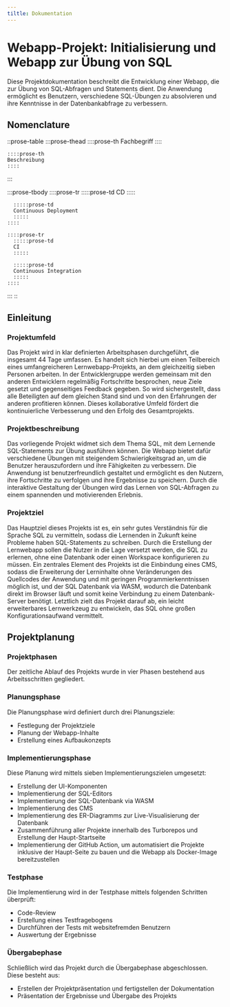 ```yaml
---
tiltle: Dokumentation
---
```


# Webapp-Projekt: Initialisierung und Webapp zur Übung von SQL

Diese Projektdokumentation beschreibt die Entwicklung einer Webapp, die zur Übung von SQL-Abfragen und Statements dient. Die Anwendung ermöglicht es Benutzern, verschiedene SQL-Übungen zu absolvieren und ihre Kenntnisse in der Datenbankabfrage zu verbessern.

## Nomenclature

::prose-table
  :::prose-thead
    ::::prose-th
    Fachbegriff
    ::::

    ::::prose-th
    Beschreibung
    ::::
  :::

  :::prose-tbody
    ::::prose-tr
      :::::prose-td
      CD
      :::::

      :::::prose-td
      Continuous Deployment
      :::::
    ::::

    ::::prose-tr
      :::::prose-td
      CI
      :::::

      :::::prose-td
      Continuous Integration
      :::::
    ::::
  :::
::

## Einleitung

### Projektumfeld

Das Projekt wird in klar definierten Arbeitsphasen durchgeführt, die insgesamt 44 Tage umfassen. Es handelt sich hierbei um einen Teilbereich eines umfangreicheren Lernwebapp-Projekts, an dem gleichzeitig sieben Personen arbeiten. In der Entwicklergruppe werden gemeinsam mit den anderen Entwicklern regelmäßig Fortschritte besprochen, neue Ziele gesetzt und gegenseitiges Feedback gegeben. So wird sichergestellt, dass alle Beteiligten auf dem gleichen Stand sind und von den Erfahrungen der anderen profitieren können. Dieses kollaborative Umfeld fördert die kontinuierliche Verbesserung und den Erfolg des Gesamtprojekts.

### Projektbeschreibung

Das vorliegende Projekt widmet sich dem Thema SQL, mit dem Lernende SQL-Statements zur Übung ausführen können. Die Webapp bietet dafür verschiedene Übungen mit steigendem Schwierigkeitsgrad an, um die Benutzer herauszufordern und ihre Fähigkeiten zu verbessern. Die Anwendung ist benutzerfreundlich gestaltet und ermöglicht es den Nutzern, ihre Fortschritte zu verfolgen und ihre Ergebnisse zu speichern. Durch die interaktive Gestaltung der Übungen wird das Lernen von SQL-Abfragen zu einem spannenden und motivierenden Erlebnis.

### Projektziel

Das Hauptziel dieses Projekts ist es, ein sehr gutes Verständnis für die Sprache SQL zu vermitteln, sodass die Lernenden in Zukunft keine Probleme haben SQL-Statements zu schreiben. Durch die Erstellung der Lernwebapp sollen die Nutzer in die Lage versetzt werden, die SQL zu erlernen, ohne eine Datenbank oder einen Workspace konfigurieren zu müssen. Ein zentrales Element des Projekts ist die Einbindung eines CMS, sodass die Erweiterung der Lerninhalte ohne Veränderungen des Quellcodes der Anwendung und mit geringen Programmierkenntnissen möglich ist, und der SQL Datenbank via WASM, wodurch die Datenbank direkt im Browser läuft und somit keine Verbindung zu einem Datenbank-Server benötigt. Letztlich zielt das Projekt darauf ab, ein leicht erweiterbares Lernwerkzeug zu entwickeln, das SQL ohne großen Konfigurationsaufwand vermittelt.

## Projektplanung

### Projektphasen

Der zeitliche Ablauf des Projekts wurde in vier Phasen bestehend aus Arbeitsschritten gegliedert.

### Planungsphase

Die Planungsphase wird definiert durch drei Planungsziele:

- Festlegung der Projektziele
- Planung der Webapp-Inhalte
- Erstellung eines Aufbaukonzepts

### Implementierungsphase

Diese Planung wird mittels sieben Implementierungszielen umgesetzt:

- Erstellung der UI-Komponenten
- Implementierung der SQL-Editors
- Implementierung der SQL-Datenbank via WASM
- Implementierung des CMS
- Implementierung des ER-Diagramms zur Live-Visualisierung der Datenbank
- Zusammenführung aller Projekte innerhalb des Turborepos und Erstellung der Haupt-Startseite
- Implementierung der GitHub Action, um automatisiert die Projekte inklusive der Haupt-Seite zu bauen und die Webapp als Docker-Image bereitzustellen

### Testphase

Die Implementierung wird in der Testphase mittels folgenden Schritten überprüft:

- Code-Review
- Erstellung eines Testfragebogens
- Durchführen der Tests mit websitefremden Benutzern
- Auswertung der Ergebnisse

### Übergabephase

Schließlich wird das Projekt durch die Übergabephase abgeschlossen. Diese besteht aus:

- Erstellen der Projektpräsentation und fertigstellen der Dokumentation
- Präsentation der Ergebnisse und Übergabe des Projekts
